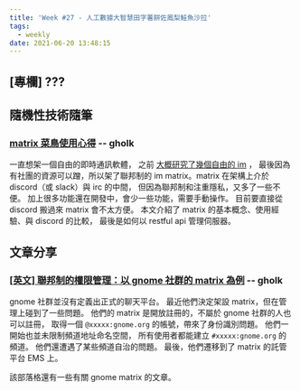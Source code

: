 ```yaml
---
title: 'Week #27 - 人工數據大智慧田字薯餅佐鳳梨鮭魚沙拉'
tags:
  - weekly
date: 2021-06-20 13:48:15
---
```


## [專欄] ???
## 隨機性技術隨筆
### [matrix 菜鳥使用心得](http://gholk.github.io/ccns-matrix-luser-review.html) -- gholk
一直想架一個自由的即時通訊軟體， 之前 [大概研究了幾個自由的 im](http://gholk.github.io/instant-message-app-future-work.html) ， 最後因為有社團的資源可以蹭，所以架了聯邦制的 im matrix。matrix 在架構上介於 discord（或 slack）與 irc 的中間， 但因為聯邦制和注重隱私，又多了一些不便。 加上很多功能還在開發中，會少一些功能，需要手動操作。 目前要直接從 discord 搬過來 matrix 會不太方便。 本文介紹了 matrix 的基本概念、使用經驗、與 discord 的比較， 最後是如何以 restful api 管理伺服器。

## 文章分享

### [[英文] 聯邦制的權限管理：以 gnome 社群的 matrix 為例](https://blog.ergaster.org/post/20210610-sovereignty-federated-system-gnome/) -- gholk
gnome 社群並沒有定義出正式的聊天平台。 最近他們決定架設 matrix，但在管理上碰到了一些問題。 他們的 matrix 是開放註冊的，不屬於 gnome 社群的人也可以註冊， 取得一個 `@xxxxx:gnome.org` 的帳號，帶來了身份識別問題。 他們一開始也並未限制頻道地址命名空間， 所有使用者都能建立 `#xxxxx:gnome.org` 的頻道。 他們還遭遇了某些頻道自治的問題。 最後，他們遷移到了 matrix 的託管平台 EMS 上。

該部落格還有一些有關 gnome matrix 的文章。

